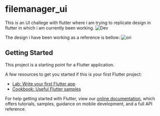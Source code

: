 # filemanager_ui

This is an UI challege with flutter where i am trying to replicate design in flutter in which i am currently been working.
![Dev](https://user-images.githubusercontent.com/55974796/82030990-e9ddd680-96b8-11ea-889a-e2deb212cbb8.png)

The design i have been working as a reference is bellow:
![ori](https://user-images.githubusercontent.com/55974796/82031370-86a07400-96b9-11ea-9173-9b57ed1e5243.png)



## Getting Started

This project is a starting point for a Flutter application.

A few resources to get you started if this is your first Flutter project:

- [Lab: Write your first Flutter app](https://flutter.dev/docs/get-started/codelab)
- [Cookbook: Useful Flutter samples](https://flutter.dev/docs/cookbook)

For help getting started with Flutter, view our
[online documentation](https://flutter.dev/docs), which offers tutorials,
samples, guidance on mobile development, and a full API reference.
